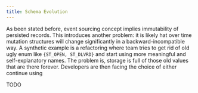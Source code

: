 ```yaml
---
title: Schema Evolution
---
```


As been stated before, event sourcing concept implies immutability of
persisted records. This introduces another problem: it is likely hat 
over time mutation structures will change significantly in a 
backward-incompatible way. A synthetic example is a refactoring where
team tries to get rid of old ugly enum like `{ST_OPEN, ST_DLVRD}` and
start using more meaningful and self-explanatory names. The problem is,
storage is full of those old values that are there forever. Developers 
are then facing the choice of either continue using

TODO
